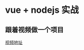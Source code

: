 # vue + nodejs 实战

## 跟着视频做一个项目

[视频地址](https://www.bilibili.com/video/BV17b4y1778c?p=2&spm_id_from=pageDriver)

